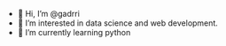 - 👋 Hi, I’m @gadrri
- 👀 I’m interested in data science and web development.
- 🌱 I’m currently learning python 


<!---
gadrri/gadrri is a ✨ special ✨ repository because its `README.md` (this file) appears on your GitHub profile.
You can click the Preview link to take a look at your changes.
--->
